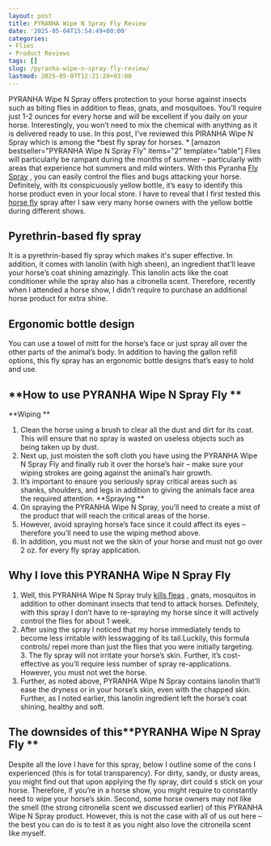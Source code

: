 ```yaml
---
layout: post
title: PYRANHA Wipe N Spray Fly Review
date: '2025-05-04T15:54:49+00:00'
categories:
- Flies
- Product Reviews
tags: []
slug: /pyranha-wipe-n-spray-fly-review/
lastmod: 2025-05-07T12:21:28+03:00
---
```


PYRANHA Wipe N Spray offers protection to your horse against insects such as biting flies in addition to fleas, gnats, and mosquitoes. You’ll require just 1-2 ounces for every horse and will be excellent if you daily on your horse.
Interestingly, you won’t need to mix the chemical with anything as it is delivered ready to use. In this post, I've reviewed this PIRANHA Wipe N Spray which is among the
*best fly spray for horses. *
[amazon bestseller="PYRANHA Wipe N Spray Fly" items="2" template="table"]
Flies will particularly be rampant during the months of summer – particularly with areas that experience hot summers and mild winters. With this Pyranha
[Fly Spray](https://pestpolicy.com/espree-aloe-herbal-fly-repellent-horse-spray-review/)
, you can easily control the flies and bugs attacking your horse.
Definitely, with its conspicuously yellow bottle, it’s easy to identify this horse product even in your local store. I have to reveal that I first tested this
[horse fly](https://pestpolicy.com/ecosmart-organic-horse-fly-knockdown-repellent-review/)
spray after I saw very many horse owners with the yellow bottle during different shows.
## Pyrethrin-based fly spray
It is a pyrethrin-based fly spray which makes it's super effective. In addition, it comes with lanolin (with high sheen), an ingredient that’ll leave your horse’s coat shining amazingly. This lanolin acts like the coat conditioner while the spray also has a citronella scent. Therefore, recently when I attended a horse show, I didn’t require to purchase an additional horse product for extra shine.
## Ergonomic bottle design
You can use a towel of mitt for the horse’s face or just spray all over the other parts of the animal’s body. In addition to having the gallon refill options, this fly spray has an ergonomic bottle designs that’s easy to hold and use.
## **How to use PYRANHA Wipe N Spray Fly **
**Wiping **
1. Clean the horse using a brush to clear all the dust and dirt for its coat. This will ensure that no spray is wasted on useless objects such as being taken up by dust.
2. Next up, just moisten the soft cloth you have using the PYRANHA Wipe N Spray Fly and finally rub it over the horse’s hair – make sure your wiping strokes are going against the animal’s hair growth.
3. It’s important to ensure you seriously spray critical areas such as shanks, shoulders, and legs in addition to giving the animals face area the required attention.
**Spraying **
1. On spraying the PYRANHA Wipe N Spray, you’ll need to create a mist of the product that will reach the critical areas of the horse.
2. However, avoid spraying horse’s face since it could affect its eyes – therefore you’ll need to use the wiping method above.
3. In addition, you must not we the skin of your horse and must not go over 2 oz. for every fly spray application.
## **Why I love this PYRANHA Wipe N Spray Fly**
1. Well, this PYRANHA Wipe N Spray truly
[kills fleas](https://pestpolicy.com/does-the-dryer-kill-fleas/)
, gnats, mosquitos in addition to other dominant insects that tend to attack horses. Definitely, with this spray I don’t have to re-spraying my horse since it will actively control the flies for about 1 week.
2. After using the spray I noticed that my horse immediately tends to become less irritable with lesswagging of its tail.Luckily, this formula controls/ repel more than just the flies that you were initially targeting.
3. The fly spray will not irritate your horse’s skin. Further, it’s cost-effective as you’ll require less number of spray re-applications. However, you must not wet the horse.
4. Further, as noted above, PYRANHA Wipe N Spray contains lanolin that’ll ease the dryness or in your horse’s skin, even with the chapped skin. Further, as I noted earlier, this lanolin ingredient left the horse’s coat shining, healthy and soft.
## The downsides of this**PYRANHA Wipe N Spray Fly **
Despite all the love I have for this spray, below I outline some of the cons I experienced (this is for total transparency).
For dirty, sandy, or dusty areas, you might find out that upon applying the fly spray, dirt could s stick on your horse. Therefore, if you’re in a horse show, you might require to constantly need to wipe your horse’s skin.
Second, some horse owners may not like the smell (the strong citronella scent we discussed earlier) of this PYRANHA Wipe N Spray product. However, this is not the case with all of us out here – the best you can do is to test it as you night also love the citronella scent like myself.
